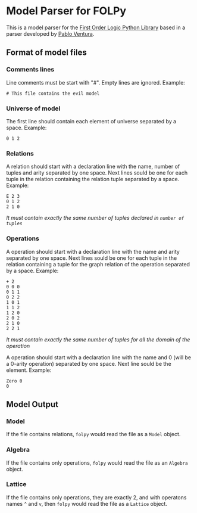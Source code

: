# Model Parser for FOLPy

This is a model parser for the [First Order Logic Python Library](https://github.com/gonzigaran/folpy) based in a parser developed by [Pablo Ventura](https://github.com/pablogventura).

## Format of model files

### Comments lines

Line comments must be start with "#". Empty lines are ignored. Example:

```# This file contains the evil model```

### Universe of model

The first line should contain each element of universe separated by a space. Example:

```0 1 2```

### Relations

A relation should start with a declaration line with the name, number of tuples and arity separated by one space. Next lines sould be one for each tuple in the relation containing the relation tuple separated by a space. Example:

```
E 2 3
0 1 2
2 1 0
```

*It must contain exactly the same number of tuples declared in `number of tuples`*

### Operations

A operation should start with a declaration line with the name and arity separated by one space. Next lines sould be one for each tuple in the relation containing a tuple for the graph relation of the operation separated by a space. Example:

```
+ 2
0 0 0
0 1 1
0 2 2
1 0 1
1 1 2
1 2 0
2 0 2
2 1 0
2 2 1
```

*It must contain exactly the same number of tuples for all the domain of the operation*

A operation should start with a declaration line with the name and 0 (will be a 0-arity operation) separated by one space. Next line sould be the element. Example:

```
Zero 0
0
```

## Model Output

### Model

If the file contains relations, `folpy` would read the file as a `Model` object.

### Algebra

If the file contains only operations, `folpy` would read the file as an `Algebra` object.

### Lattice

If the file contains only operations, they are exactly 2, and with operatons names `^` and `v`, then `folpy` would read the file as a `Lattice` object.

